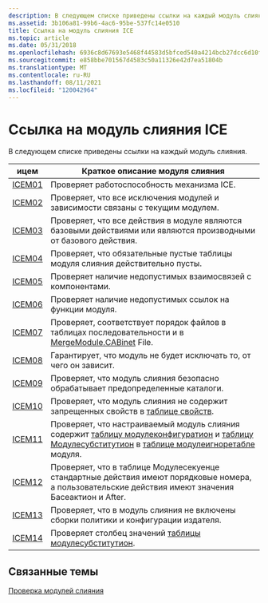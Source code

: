 ```yaml
---
description: В следующем списке приведены ссылки на каждый модуль слияния.
ms.assetid: 3b106a81-99b6-4ac6-95be-537fc14e0510
title: Ссылка на модуль слияния ICE
ms.topic: article
ms.date: 05/31/2018
ms.openlocfilehash: 6936c8d67693e5468f44583d5bfced540a4214bcb27dcc6d10fcd84a4fc99262
ms.sourcegitcommit: e858bbe701567d4583c50a11326e42d7ea51804b
ms.translationtype: MT
ms.contentlocale: ru-RU
ms.lasthandoff: 08/11/2021
ms.locfileid: "120042964"
---
```

# <a name="merge-module-ice-reference"></a>Ссылка на модуль слияния ICE

В следующем списке приведены ссылки на каждый модуль слияния.



| ицем                 | Краткое описание модуля слияния                                                                                                                                                                                                                    |
|----------------------|----------------------------------------------------------------------------------------------------------------------------------------------------------------------------------------------------------------------------------------------------------|
| [ICEM01](icem01.md) | Проверяет работоспособность механизма ICE.                                                                                                                                                                                                             |
| [ICEM02](icem02.md) | Проверяет, что все исключения модулей и зависимости связаны с текущим модулем.                                                                                                                                                                      |
| [ICEM03](icem03.md) | Проверяет, что все действия в модуле являются базовыми действиями или являются производными от базового действия.                                                                                                                                                           |
| [ICEM04](icem04.md) | Проверяет, что обязательные пустые таблицы модуля слияния действительно пусты.                                                                                                                                                                                 |
| [ICEM05](icem05.md) | Проверяет наличие недопустимых взаимосвязей с компонентами.                                                                                                                                                                                                         |
| [ICEM06](icem06.md) | Проверяет наличие недопустимых ссылок на функции модуля.                                                                                                                                                                                                 |
| [ICEM07](icem07.md) | Проверяет, соответствует порядок файлов в таблицах последовательности и в [MergeModule.CABinet](mergemodule-cabinet.md) File.                                                                                                                               |
| [ICEM08](icem08.md) | Гарантирует, что модуль не будет исключать то, от чего он зависит.                                                                                                                                                                                          |
| [ICEM09](icem09.md) | Проверяет, что модуль слияния безопасно обрабатывает предопределенные каталоги.                                                                                                                                                                                    |
| [ICEM10](icem10.md) | Проверяет, что модуль слияния не содержит запрещенных свойств в [таблице свойств](property-table.md).                                                                                                                                         |
| [ICEM11](icem11.md) | Проверяет, что настраиваемый модуль слияния содержит [таблицу модулеконфигуратион](moduleconfiguration-table.md) и [таблицу Модулесубститутион](modulesubstitution-table.md) в [таблице модулеигноретабле](moduleignoretable-table.md) модуля. |
| [ICEM12](icem12.md) | Проверяет, что в таблице Модулесекуенце стандартные действия имеют порядковые номера, а пользовательские действия имеют значения Басеактион и After.                                                                                                                     |
| [ICEM13](icem13.md) | Проверяет, что в модуль слияния не включены сборки политики и конфигурации издателя.                                                                                                                                                        |
| [ICEM14](icem14.md) | Проверяет столбец значений [таблицы модулесубститутион](modulesubstitution-table.md).                                                                                                                                                              |



 

## <a name="related-topics"></a>Связанные темы

<dl> <dt>

[Проверка модулей слияния](validating-merge-modules.md)
</dt> </dl>

 

 



